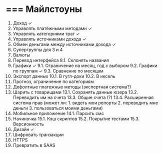 ===
Майлстоуны
===

1. Доход ✓
2. Управлять платёжными методами ✓
3. Управлять категориями трат ✓
4. Управлять источниками дохода ✓
5. Обмен деньгами между источниками дохода ✓
6. Супергруппы для 3 и 4
7. Валюты
8. Перевод интерфейса
    8.1. Склонять названия
9. Графики ✓
    9.1. Ограничение на месяц, год с выбором
    9.2. Графики по группам ✓
    9.3. Сравнение по месяцам
10. Экспорт данных
    10.1. В гугл-доки
    10.2. В иксель
11. Прогноз, ограничение по категориям
12. Дефолтные платежные методы (экспертная система?)
13. Шарить с товарищами
    13.1. Сохранять данные юзера
    13.2. Переводить им на счета
    13.3. Общие счета (?)
    13.4. Расширенная система прав (может ли: 1. видеть мои репорты 2. переводить мне деньги 3. пользоваться моими деньгами)
14. Мобильное приложение
    14.1. Парсить смс
15. Начиночка
    15.1. Кэш скриптов
    15.2. Покрытие тестами
    15.3. Версионность
16. Дизайн ✓
17. Шифровать транзакции
18. HTTPS
19. Превратить в SAAS
